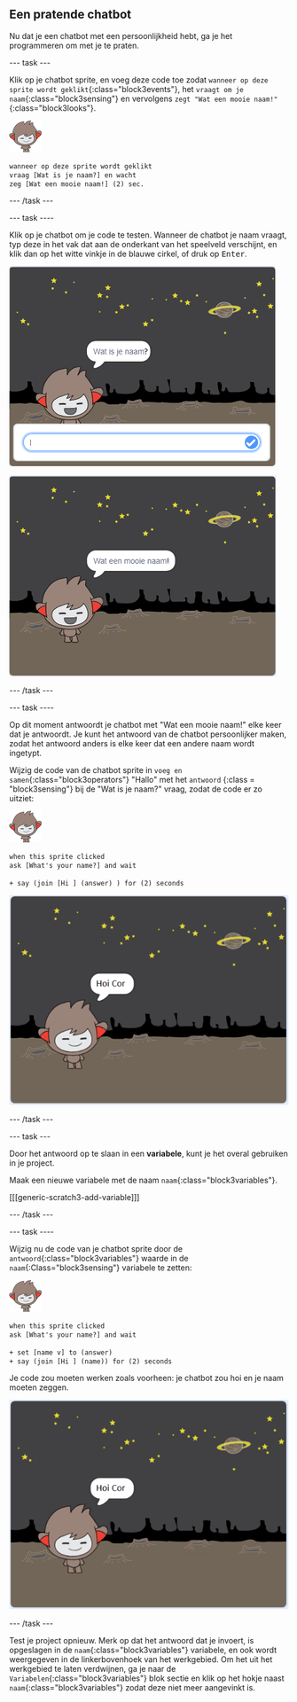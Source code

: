 ## Een pratende chatbot

Nu dat je een chatbot met een persoonlijkheid hebt, ga je het programmeren om met je te praten.

\--- task \---

Klik op je chatbot sprite, en voeg deze code toe zodat `wanneer op deze sprite wordt geklikt`{:class="block3events"}, het `vraagt om je naam`{:class="block3sensing"} en vervolgens `zegt "Wat een mooie naam!"`{:class="block3looks"}.

![nano sprite](images/nano-sprite.png)

```blocks3
wanneer op deze sprite wordt geklikt
vraag [Wat is je naam?] en wacht
zeg [Wat een mooie naam!] (2) sec.
```

\--- /task \---

\--- task \----

Klik op je chatbot om je code te testen. Wanneer de chatbot je naam vraagt, typ deze in het vak dat aan de onderkant van het speelveld verschijnt, en klik dan op het witte vinkje in de blauwe cirkel, of druk op <kbd>Enter</kbd>.

![Een reactie van een ChatBot testen](images/chatbot-ask-test1.png)

![Een reactie van een ChatBot testen](images/chatbot-ask-test2.png)

\--- /task \---

\--- task \----

Op dit moment antwoordt je chatbot met "Wat een mooie naam!" elke keer dat je antwoordt. Je kunt het antwoord van de chatbot persoonlijker maken, zodat het antwoord anders is elke keer dat een andere naam wordt ingetypt.

Wijzig de code van de chatbot sprite in `voeg en samen`{:class="block3operators"} "Hallo" met het `antwoord` {:class = "block3sensing"} bij de "Wat is je naam?" vraag, zodat de code er zo uitziet:

![nano sprite](images/nano-sprite.png)

```blocks3
when this sprite clicked
ask [What's your name?] and wait

+ say (join [Hi ] (answer) ) for (2) seconds
```

![Een persoonlijk antwoord testen](images/chatbot-answer-test.png)

\--- /task \---

\--- task \---

Door het antwoord op te slaan in een **variabele**, kunt je het overal gebruiken in je project.

Maak een nieuwe variabele met de naam `naam`{:class="block3variables"}.

[[[generic-scratch3-add-variable]]]

\--- /task \---

\--- task \----

Wijzig nu de code van je chatbot sprite door de `antwoord`{:class="block3variables"} waarde in de `naam`{:Class="block3sensing"} variabele te zetten:

![nano sprite](images/nano-sprite.png)

```blocks3
when this sprite clicked
ask [What's your name?] and wait

+ set [name v] to (answer)
+ say (join [Hi ] (name)) for (2) seconds
```

Je code zou moeten werken zoals voorheen: je chatbot zou hoi en je naam moeten zeggen.

![Een persoonlijk antwoord testen](images/chatbot-answer-test.png)

\--- /task \---

Test je project opnieuw. Merk op dat het antwoord dat je invoert, is opgeslagen in de `naam`{:class="block3variables"} variabele, en ook wordt weergegeven in de linkerbovenhoek van het werkgebied. Om het uit het werkgebied te laten verdwijnen, ga je naar de `Variabelen`{:class="block3variables"} blok sectie en klik op het hokje naast `naam`{:class="block3variables"} zodat deze niet meer aangevinkt is.
